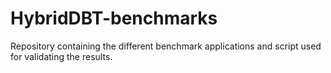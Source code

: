 # HybridDBT-benchmarks
Repository containing the different benchmark applications and script used for validating the results.
